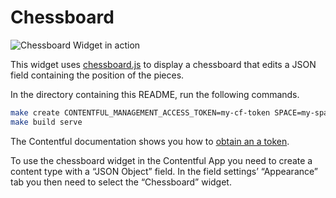 Chessboard
==========

![Chessboard Widget in action](http://contentful.github.io/widget-sdk/assets/chessboard.gif)

This widget uses [chessboard.js][] to display a chessboard that edits a JSON
field containing the position of the pieces.

In the directory containing this README, run the following commands.

~~~bash
make create CONTENTFUL_MANAGEMENT_ACCESS_TOKEN=my-cf-token SPACE=my-space-id
make build serve
~~~

The Contentful documentation shows you how to [obtain an a
token][getting-token].

To use the chessboard widget in the Contentful App you need to create a content
type with a “JSON Object” field. In the field settings’ “Appearance” tab you
then need to select the “Chessboard” widget.


[chessboard.js]: http://chessboardjs.com/
[getting-token]: https://www.contentful.com/developers/docs/references/authentication/#getting-an-oauth-token
